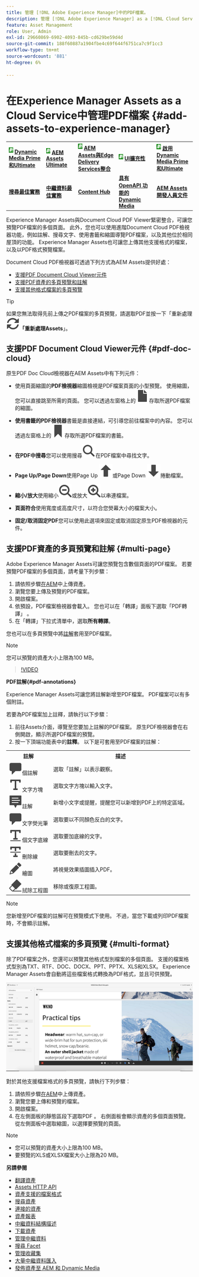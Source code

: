 ```yaml
---
title: 管理 [!DNL Adobe Experience Manager]中的PDF檔案。
description: 管理 [!DNL Adobe Experience Manager] as a [!DNL Cloud Service]中的PDF檔案。
feature: Asset Management
role: User, Admin
exl-id: 29660869-6902-4093-845b-cd629be59d4d
source-git-commit: 188f60887a1904fbe4c69f644f6751ca7c9f1cc3
workflow-type: tm+mt
source-wordcount: '881'
ht-degree: 6%

---
```


# 在Experience Manager Assets as a Cloud Service中管理PDF檔案 {#add-assets-to-experience-manager}

<table>
    <tr>
        <td>
            <sup style= "background-color:#008000; color:#FFFFFF; font-weight:bold"><i>新</i></sup> <a href="/help/assets/dynamic-media/dm-prime-ultimate.md"><b>Dynamic Media Prime和Ultimate</b></a>
        </td>
        <td>
            <sup style= "background-color:#008000; color:#FFFFFF; font-weight:bold"><i>新</i></sup> <a href="/help/assets/assets-ultimate-overview.md"><b>AEM Assets Ultimate</b></a>
        </td>
        <td>
            <sup style= "background-color:#008000; color:#FFFFFF; font-weight:bold"><i>新</i></sup> <a href="/help/assets/integrate-aem-assets-edge-delivery-services.md"><b>AEM Assets與Edge Delivery Services整合</b></a>
        </td>
        <td>
            <sup style= "background-color:#008000; color:#FFFFFF; font-weight:bold"><i>新</i></sup> <a href="/help/assets/aem-assets-view-ui-extensibility.md"><b>UI擴充性</b></a>
        </td>
          <td>
            <sup style= "background-color:#008000; color:#FFFFFF; font-weight:bold"><i>新</i></sup> <a href="/help/assets/dynamic-media/enable-dynamic-media-prime-and-ultimate.md"><b>啟用Dynamic Media Prime和Ultimate</b></a>
        </td>
    </tr>
    <tr>
        <td>
            <a href="/help/assets/search-best-practices.md"><b>搜尋最佳實務</b></a>
        </td>
        <td>
            <a href="/help/assets/metadata-best-practices.md"><b>中繼資料最佳實務</b></a>
        </td>
        <td>
            <a href="/help/assets/product-overview.md"><b>Content Hub</b></a>
        </td>
        <td>
            <a href="/help/assets/dynamic-media-open-apis-overview.md"><b>具有 OpenAPI 功能的 Dynamic Media</b></a>
        </td>
        <td>
            <a href="https://developer.adobe.com/experience-cloud/experience-manager-apis/"><b>AEM Assets 開發人員文件</b></a>
        </td>
    </tr>
</table>

Experience Manager Assets與Document Cloud PDF Viewer緊密整合，可讓您預覽PDF檔案的多個頁面。 此外，您也可以使用進階Document Cloud PDF檢視器功能，例如註解、搜尋文字、使用書籤和縮圖導覽PDF檔案，以及其他位於相同屋頂的功能。 Experience Manager Assets也可讓您上傳其他支援格式的檔案，以及以PDF格式預覽檔案。

Document Cloud PDF檢視器可透過下列方式為AEM Assets提供好處：

* [支援PDF Document Cloud Viewer元件](#pdf-doc-cloud)
* [支援PDF資產的多頁預覽和註解](#multi-page)
* [支援其他格式檔案的多頁預覽](#multi-format)

>[!TIP]
>
> 如果您無法取得先前上傳之PDF檔案的多頁預覽，請選取PDF並按一下「重新處理![」](/help/assets/assets/Reprocess.svg)**「重新處理Assets**」。

## 支援PDF Document Cloud Viewer元件 {#pdf-doc-cloud}

原生PDF Doc Cloud檢視器在AEM Assets中有下列元件：

* 使用頁面縮圖的&#x200B;**PDF檢視器**&#x200B;縮圖檢視是PDF檔案頁面的小型預覽。 使用縮圖，您可以直接跳至所需的頁面。 您可以透過左窗格上的![縮圖](/help/assets/assets/thumbnail.svg)存取所選PDF檔案的縮圖。

* **使用書籤的PDF檢視器**&#x200B;書籤是直接連結，可引導您前往檔案中的內容。 您可以透過左窗格上的![書籤](/help/assets/assets/bookmark.svg)存取所選PDF檔案的書籤。

* **在PDF中搜尋**&#x200B;您可以使用搜尋![搜尋](/help/assets/assets/Search.svg)在PDF檔案中尋找文字。

* **Page Up/Page Down**&#x200B;使用Page Up ![Page Up](/help/assets/assets/ArrowUp.svg)或Page Down ![Page Down](/help/assets/assets/ArrowDown.svg)捲動檔案。

* **縮小/放大**&#x200B;使用縮小![縮小](/help/assets/assets/Zoom-out.svg)或放大![放大](/help/assets/assets/zoom-in.svg)以串連檔案。

* **頁面符合**&#x200B;使用寬度或高度尺寸，以符合您熒幕大小的檔案大小。

* **固定/取消固定PDF**&#x200B;您可以使用此選項來固定或取消固定原生PDF檢視器的元件。

## 支援PDF資產的多頁預覽和註解 {#multi-page}

Adobe Experience Manager Assets可讓您預覽包含數個頁面的PDF檔案。 若要預覽PDF檔案的多個頁面，請考量下列步驟：

1. 請依照步驟[在AEM](https://experienceleague.adobe.com/docs/experience-manager-cloud-service/content/assets/manage/add-assets.html?lang=zh-Hant)中上傳資產。
1. 瀏覽您要上傳及預覽的PDF檔案。
1. 開啟檔案。
1. 依預設，PDF檔案檢視器會載入。 您也可以在「轉譯」面板下選取「PDF轉譯」 。
1. 在「轉譯」下拉式清單中，選取&#x200B;**所有轉譯**。

您也可以在多頁預覽中將[註解](#pdf-annotations)套用至PDF檔案。

>[!NOTE]
>
> 您可以預覽的資產大小上限為100 MB。

>[!VIDEO](https://video.tv.adobe.com/v/3409355)

<!--
![Multi-page Preview](/help/assets/assets/multi-page.png)
-->

**PDF註解{#pdf-annotations}**

Experience Manager Assets可讓您將註解新增至PDF檔案。 PDF檔案可以有多個附註。

若要為PDF檔案加上註釋，請執行以下步驟：

1. 前往Assets介面，導覽至您要加上註解的PDF檔案。 原生PDF檢視器會在右側開啟，顯示所選PDF檔案的預覽。
1. 按一下頂端功能表中的&#x200B;**註釋**。
以下是可套用至PDF檔案的註解：

<table>
        <tr>
             <th> 註解 </th>
            <th> 描述 </th>
        </tr>
        <tr>
           <td> <img src="/help/assets/assets/Comment.svg">個註解 </td>
            <td> 選取「註解」以表示觀察。 </td>
        </tr>
        <tr>
            <td> <img src="/help/assets/assets/Text.svg">文字方塊 </td>
            <td> 選取文字方塊以輸入文字。 </td>
        </tr>
        <tr>
            <td> <img src="/help/assets/assets/Note.svg">註解 </td>
            <td> 新增小文字或提醒，提醒您可以新增到PDF上的特定區域。 </td>
        </tr>
        <tr>
            <td> <img src="/help/assets/assets/Comment.svg">文字熒光筆 </td>
            <td> 選取要以不同顏色反白的文字。 </td>
        </tr>
        <tr>
            <td> <img src="/help/assets/assets/TextUnderline.svg">個文字底線 </td>
            <td> 選取要加底線的文字。 </td>
        </tr>
        <tr>
            <td> <img src="/help/assets/assets/TextStrikethrough.svg">刪除線 </td>
            <td> 選取要刪去的文字。 </td>
        </tr>
        <tr>
            <td> <img src="/help/assets/assets/Draw.svg">繪圖 </td>
            <td> 將視覺效果插圖插入PDF。 </td>
        </tr>
        <tr>
            <td> <img src="/help/assets/assets/Erase.svg">拭除工程圖 </td>
             <td> 移除或復原工程圖。 </td>
        </tr>
    </table>

>[!NOTE]
>
>您新增至PDF檔案的註解可在預覽模式下使用。 不過，當您下載或列印PDF檔案時，不會顯示註解。

## 支援其他格式檔案的多頁預覽 {#multi-format}

除了PDF檔案之外，您還可以預覽其他格式型別檔案的多個頁面。 支援的檔案格式型別為TXT、RTF、DOC、DOCX、PPT、PPTX、XLS和XLSX。 Experience Manager Assets會自動將這些檔案格式轉換為PDF格式，並且可供預覽。

![其他格式的檔案的多頁預覽](/help/assets/assets/multi-page-other-formats.png)

對於其他支援檔案格式的多頁預覽，請執行下列步驟：

1. 請依照步驟[在AEM](https://experienceleague.adobe.com/docs/experience-manager-cloud-service/content/assets/manage/add-assets.html?lang=zh-Hant)中上傳資產。
1. 瀏覽您要上傳和預覽的檔案。
1. 開啟檔案。
1. 在左側面板的靜態區段下選取PDF 。 右側面板會顯示資產的多個頁面預覽。 從左側面板中選取縮圖，以選擇要預覽的頁面。

>[!NOTE]
>
> * 您可以預覽的資產大小上限為100 MB。
> * 要預覽的XLS或XLSX檔案大小上限為20 MB。

**另請參閱**

* [翻譯資產](translate-assets.md)
* [Assets HTTP API](mac-api-assets.md)
* [資產支援的檔案格式](file-format-support.md)
* [搜尋資產](search-assets.md)
* [連接的資產](use-assets-across-connected-assets-instances.md)
* [資產報表](asset-reports.md)
* [中繼資料結構描述](metadata-schemas.md)
* [下載資產](download-assets-from-aem.md)
* [管理中繼資料](manage-metadata.md)
* [搜尋 Facet](search-facets.md)
* [管理收藏集](manage-collections.md)
* [大量中繼資料匯入](metadata-import-export.md)
* [發佈資產至 AEM 和 Dynamic Media](/help/assets/publish-assets-to-aem-and-dm.md)
